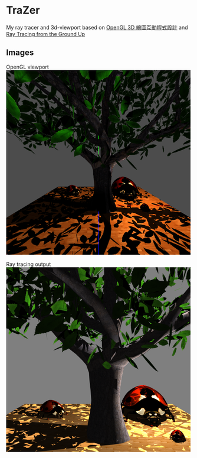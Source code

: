 # TraZer

My ray tracer and 3d-viewport based on [OpenGL 3D 繪圖互動程式設計](https://www.books.com.tw/products/0010797474) and [Ray Tracing from the Ground Up](https://www.amazon.ca/Ray-Tracing-Ground-Kevin-Suffern-ebook/dp/B01E6SGV8Q/ref=sr_1_1?crid=3JH9GOS19VKNI&keywords=ray+trace+from+ground+up&qid=1686250161&s=books&sprefix=ray+trace+from+ground+up%2Cstripbooks%2C167&sr=1-1)


## Images
OpenGL viewport  
![alt text](https://github.com/tzungda/TraZer/blob/master/images/opengl_70803.png)

Ray tracing output  
![alt text](https://github.com/tzungda/TraZer/blob/master/images/render_5065.png)
